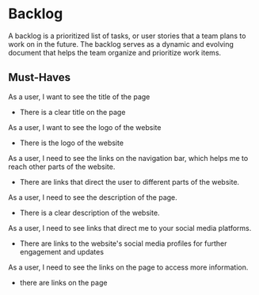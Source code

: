 # Backlog

A backlog is a prioritized list of tasks, or user stories that a team plans
to work on in the future. The backlog serves as a dynamic and evolving document
that helps the team organize and prioritize work items.

## Must-Haves

As a user, I want to see the title of the page

- There is a clear title on the page
  
As a user, I want to see the logo of the website

- There is the logo of the website

As a user, I need to see the links on the navigation bar, which helps me to reach
other parts of the website.

- There are links that direct the user to different parts of the website.

As a user, I need to see the description of the page.

- There is a clear description of the website.

As a user,  I need to see links that direct me to your social media platforms.

- There are links to the website's social media profiles for further engagement and
updates

As a user, I need to see the links on the page to access more information.

- there are links on the page
